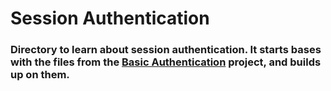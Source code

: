 # Session Authentication

### Directory to learn about session authentication. It starts bases with the files from the [Basic Authentication](../0x06-Basic_authentication) project, and builds up on them.
